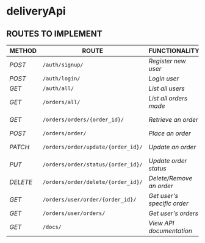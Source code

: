 # deliveryApi

## ROUTES TO IMPLEMENT

| METHOD   | ROUTE                              | FUNCTIONALITY               | ACCESS                |
| -------- | ---------------------------------- | --------------------------- | --------------------- |
| _POST_   | `/auth/signup/`                    | _Register new user_         | _All users_           |
| _POST_   | `/auth/login/`                     | _Login user_                | _All users_           |
| _GET_    | `/auth/all/`                       | _List all users_            | _Superuser_           |
| _GET_    | `/orders/all/`                     | _List all orders made_      | _Superuser_           |
| _GET_    | `/orders/orders/{order_id}/`       | _Retrieve an order_         | _Superuser and Owner_ |
| _POST_   | `/orders/order/`                   | _Place an order_            | _All users_           |
| _PATCH_  | `/orders/order/update/{order_id}/` | _Update an order_           | _All users(Owner)_    |
| _PUT_    | `/orders/order/status/{order_id}/` | _Update order status_       | _Superuser_           |
| _DELETE_ | `/orders/order/delete/{order_id}/` | _Delete/Remove an order_    | _All users_           |
| _GET_    | `/orders/user/order/{order_id}/`   | _Get user's specific order_ | _All users(Owner)_    |
| _GET_    | `/orders/user/orders/`             | _Get user's orders_         | _All users_           |
| _GET_    | `/docs/`                           | _View API documentation_    | _All users_           |
